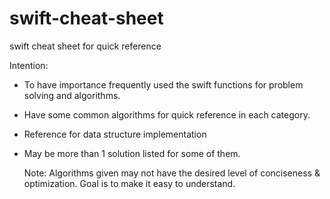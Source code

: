 # swift-cheat-sheet
swift cheat sheet for quick reference

Intention:
- To have importance frequently used the swift functions for problem solving and algorithms.
- Have some common algorithms for quick reference in each category.
- Reference for data structure implementation
- May be more than 1 solution listed for some of them.

  Note:
  Algorithms given may not have the desired level of conciseness & optimization. Goal is to make it easy to understand. 

